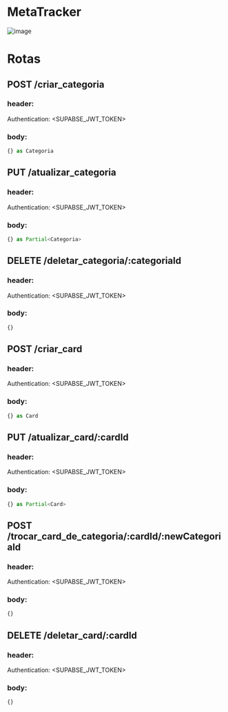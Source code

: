 # MetaTracker
![image](https://github.com/JvRosa/MetaTracker/assets/110125524/58855daf-b799-4a86-9aa6-6db38f2e7260)

# Rotas
## POST /criar_categoria
### header:
Authentication: <SUPABSE_JWT_TOKEN>
### body: 
```ts
{} as Categoria
```
## PUT /atualizar_categoria
### header:
Authentication: <SUPABSE_JWT_TOKEN>
### body: 
```ts
{} as Partial<Categoria>
```
## DELETE /deletar_categoria/:categoriaId
### header:
Authentication: <SUPABSE_JWT_TOKEN>
### body: 
```ts
{}
```

## POST /criar_card
### header:
Authentication: <SUPABSE_JWT_TOKEN>
### body: 
```ts
{} as Card
```
## PUT /atualizar_card/:cardId
### header:
Authentication: <SUPABSE_JWT_TOKEN>
### body: 
```ts
{} as Partial<Card>
```
## POST /trocar_card_de_categoria/:cardId/:newCategoriaId
### header:
Authentication: <SUPABSE_JWT_TOKEN>
### body: 
```ts
{}
```
## DELETE /deletar_card/:cardId
### header:
Authentication: <SUPABSE_JWT_TOKEN>
### body: 
```ts
{}
```


